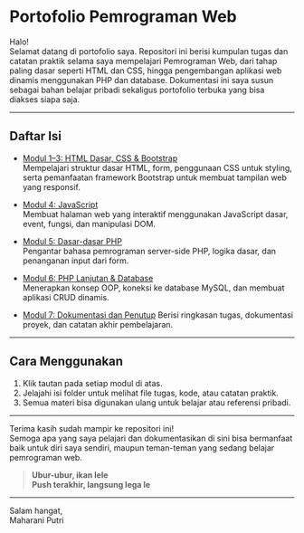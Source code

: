 # Portofolio Pemrograman Web

Halo!   
Selamat datang di portofolio saya. Repositori ini berisi kumpulan tugas dan catatan praktik selama saya mempelajari Pemrograman Web, dari tahap paling dasar seperti HTML dan CSS, hingga pengembangan aplikasi web dinamis menggunakan PHP dan database. Dokumentasi ini saya susun sebagai bahan belajar pribadi sekaligus portofolio terbuka yang bisa diakses siapa saja.

---

## Daftar Isi

- [Modul 1–3: HTML Dasar, CSS & Bootstrap](https://github.com/maharani-project/Portofolio-Pemrograman-Web-202312001/tree/tugas/modul-1-3)  
  Mempelajari struktur dasar HTML, form, penggunaan CSS untuk styling, serta pemanfaatan framework Bootstrap untuk membuat tampilan web yang responsif.

- [Modul 4: JavaScript](https://github.com/maharani-project/Portofolio-Pemrograman-Web-202312001/tree/tugas/modul-4-javascript)  
  Membuat halaman web yang interaktif menggunakan JavaScript dasar, event, fungsi, dan manipulasi DOM.

- [Modul 5: Dasar-dasar PHP](https://github.com/maharani-project/Portofolio-Pemrograman-Web-202312001/tree/tugas/modul-5-php)  
  Pengantar bahasa pemrograman server-side PHP, logika dasar, dan penanganan input dari form.

- [Modul 6: PHP Lanjutan & Database](https://github.com/maharani-project/Portofolio-Pemrograman-Web-202312001/tree/tugas/modul-6-php-lanjutan)  
  Menerapkan konsep OOP, koneksi ke database MySQL, dan membuat aplikasi CRUD dinamis.

- [Modul 7: Dokumentasi dan Penutup](https://github.com/maharani-project/Portofolio-Pemrograman-Web-202312001/blob/main/README.md)
  Berisi ringkasan tugas, dokumentasi proyek, dan catatan akhir pembelajaran.

---

## Cara Menggunakan

1. Klik tautan pada setiap modul di atas.
2. Jelajahi isi folder untuk melihat file tugas, kode, atau catatan praktik.
3. Semua materi bisa digunakan ulang untuk belajar atau referensi pribadi.

---

Terima kasih sudah mampir ke repositori ini!  
Semoga apa yang saya pelajari dan dokumentasikan di sini bisa bermanfaat baik untuk diri saya sendiri, maupun teman-teman yang sedang belajar pemrograman web.

> **Ubur-ubur, ikan lele**  
> **Push terakhir, langsung lega le** 

---

Salam hangat,  
Maharani Putri
